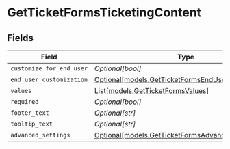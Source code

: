 # GetTicketFormsTicketingContent


## Fields

| Field                                                                                                  | Type                                                                                                   | Required                                                                                               | Description                                                                                            |
| ------------------------------------------------------------------------------------------------------ | ------------------------------------------------------------------------------------------------------ | ------------------------------------------------------------------------------------------------------ | ------------------------------------------------------------------------------------------------------ |
| `customize_for_end_user`                                                                               | *Optional[bool]*                                                                                       | :heavy_minus_sign:                                                                                     | N/A                                                                                                    |
| `end_user_customization`                                                                               | [Optional[models.GetTicketFormsEndUserCustomization]](../models/getticketformsendusercustomization.md) | :heavy_minus_sign:                                                                                     | N/A                                                                                                    |
| `values`                                                                                               | List[[models.GetTicketFormsValues](../models/getticketformsvalues.md)]                                 | :heavy_minus_sign:                                                                                     | N/A                                                                                                    |
| `required`                                                                                             | *Optional[bool]*                                                                                       | :heavy_minus_sign:                                                                                     | N/A                                                                                                    |
| `footer_text`                                                                                          | *Optional[str]*                                                                                        | :heavy_minus_sign:                                                                                     | N/A                                                                                                    |
| `tooltip_text`                                                                                         | *Optional[str]*                                                                                        | :heavy_minus_sign:                                                                                     | N/A                                                                                                    |
| `advanced_settings`                                                                                    | [Optional[models.GetTicketFormsAdvancedSettings]](../models/getticketformsadvancedsettings.md)         | :heavy_minus_sign:                                                                                     | N/A                                                                                                    |